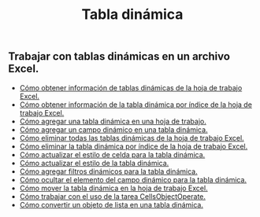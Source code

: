 ﻿---
title: Tabla dinámica
second_title: Aspose.Cells Cloud Documen
type: docs
url: /es/pivottables/
aliases: [/working-with-pivot-tables/]
keywords: Working with pivot table on an Excel worksheet
description: Cómo hacer que las API REST de la nube Aspose.Cells funcionen con una tabla dinámica en una hoja de trabajo Excel. SDK admite tipos de lenguajes de desarrollo. Incluyen Android, C#, Go, Java, NodeJS, Perl, PHP, Python, Ruby y Swift
weight: 100
---
## Trabajar con tablas dinámicas en un archivo Excel.

- [Cómo obtener información de tablas dinámicas de la hoja de trabajo Excel.](/cells/es/pivot-tables/get-all/)
- [Cómo obtener información de la tabla dinámica por índice de la hoja de trabajo Excel.](/cells/es/pivot-tables/get/)
- [Cómo agregar una tabla dinámica en una hoja de trabajo.](/cells/es/pivot-tables/add/)
- [Cómo agregar un campo dinámico en una tabla dinámica.](/cells/es/pivot-tables/add-pivot-field/)
- [Cómo eliminar todas las tablas dinámicas de la hoja de trabajo Excel.](/cells/es/pivot-tables/clear/)
- [Cómo eliminar la tabla dinámica por índice de la hoja de trabajo Excel.](/cells/es/pivot-tables/delete/)
- [Cómo actualizar el estilo de celda para la tabla dinámica.](/cells/es/pivot-tables/format/)
- [Cómo actualizar el estilo de la tabla dinámica.](/cells/es/pivot-tables/format-all/)
- [Cómo agregar filtros dinámicos para la tabla dinámica.](/cells/es/pivot-tables/add-filters/)
- [Cómo ocultar el elemento del campo dinámico para la tabla dinámica.](/cells/es/pivot-tables/hide-pivot-field-item/)
- [Cómo mover la tabla dinámica en la hoja de trabajo Excel.](/cells/es/pivot-tables/move/)
- [Cómo trabajar con el uso de la tarea CellsObjectOperate.](/cells/es/working-with-pivot-table-using-cellsobjectoperate-task/)
- [Cómo convertir un objeto de lista en una tabla dinámica.](/cells/es/pivot-tables/convert-table-to-pivottable/)

